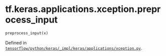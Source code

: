 <div itemscope itemtype="http://developers.google.com/ReferenceObject">
<meta itemprop="name" content="tf.keras.applications.xception.preprocess_input" />
</div>

# tf.keras.applications.xception.preprocess_input

``` python
preprocess_input(x)
```



Defined in [`tensorflow/python/keras/_impl/keras/applications/xception.py`](https://www.tensorflow.org/code/tensorflow/python/keras/_impl/keras/applications/xception.py).

